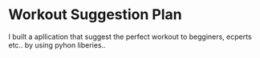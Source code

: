 # Workout Suggestion Plan
I built a apllication that suggest the perfect workout to begginers, ecperts etc.. by using pyhon liberies..
